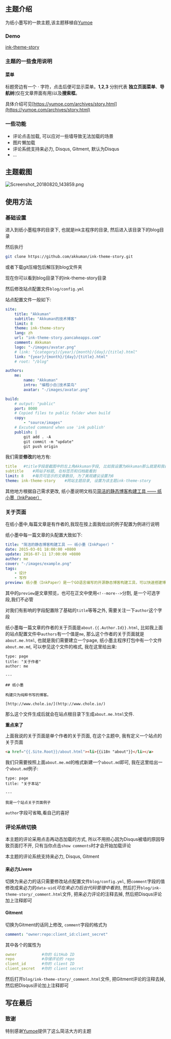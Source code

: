 ## 主题介绍

为纸小墨写的一款主题,该主题移植自[Yumoe](https://yumoe.com)
<!--和[Artifact.](https://artifact.me/)-->

### Demo
[ink-theme-story](https://ink-theme-story.pancakeapps.com)

### 主题的一些食用说明

#### 菜单

标题旁边有一个 · 字符，点击后便可显示菜单。**1**,**2**,**3** 分别代表 **独立页面菜单**、**导航树**(仅在文章界面有用)以及**搜索框**。

具体介绍可见[https://yumoe.com/archives/story.html](https://yumoe.com/archives/story.html)

### 一些功能

- 评论点击加载, 可以应对一些墙导致无法加载的场景
- 图片懒加载
- 评论系统支持来必力, Disqus, Gitment, 默认为Disqus
- ...

## 主题截图
![Screenshot_20180820_143859.png](https://i.loli.net/2018/08/20/5b7a62b4ce584.png)

## 使用方法

### 基础设置

进入到纸小墨程序的目录下, 也就是ink主程序的目录, 然后进入该目录下的blog目录

然后执行
```bash
git clone https://github.com/akkuman/ink-theme-story.git
```
或者下载git压缩包后解压到blog文件夹

现在你可以看到blog目录下的ink-theme-story目录

然后修改站点配置文件`blog/config.yml`

站点配置文件一般如下: 

```yml
site:
    title: "Akkuman"
    subtitle: "Akkuman的技术博客"
    limit: 8
    theme: ink-theme-story
    lang: zh
    url: "ink-theme-story.pancakeapps.com"
    comment: Akkuman
    logo: "-/images/avatar.png"
    # link: "{category}/{year}/{month}/{day}/{title}.html"
    link: "{year}/{month}/{day}/{title}.html"
    # root: "/blog"

authors:
    me:
        name: "Akkuman"
        intro: "编程小白|技术菜鸟"
        avatar: "-/images/avatar.png"

build:
    # output: "public"
    port: 8000
    # Copied files to public folder when build
    copy:
        - "source/images"
    # Excuted command when use 'ink publish'
    publish: |
        git add . -A
        git commit -m "update"
        git push origin
```

我们需要**修改**的地方有:
```yml
title   #title字段是截图中的左上角Akkuman字段, 比如我设置为Akkuman那么就是和我截图中一样
subtitle    #网站子标题, 在标签页和归档能看到
limit: 8    #每页可显示的文章数目, 为了美观建议设置为8
theme: ink-theme-story    #网站主题目录, 设置为该主题ink-theme-story
```

其他地方根据自己需求更改, 纸小墨说明文档见[简洁的静态博客构建工具 —— 纸小墨（InkPaper）](http://www.chole.io/blog/ink-blog-tool.html)

### 关于页面

在纸小墨中,每篇文章是有作者的,我现在按上面我给出的例子配置为例进行说明

纸小墨中每一篇文章的头配置大致如下: 

```yml
title: "简洁的静态博客构建工具 —— 纸小墨（InkPaper）"
date: 2015-03-01 18:00:00 +0800
update: 2016-07-11 17:00:00 +0800
author: me
cover: "-/images/example.png"
tags:
    - 设计
    - 写作
preview: 纸小墨（InkPaper）是一个GO语言编写的开源静态博客构建工具，可以快速搭建博客网站。它无依赖跨平台，配置简单构建快速，注重简洁易用与更优雅的排版。
```

其中的`preview`是文章预览，也可在正文中使用`<!--more-->`分割, 是一个可选字段,我们不必管

对我们有影响的字段配置除了基础的`title`等等之外, 需要关注一下`author`这个字段

纸小墨每一篇文章的作者的关于页面是`about.{{.Author.Id}}.html`, 比如我上面的站点配置文件中`authors`有一个值是`me`, 那么这个作者的关于页面就是`about.me.html`, 也就是我们需要建立一个page, 纸小墨主程序打包中有一个文件`about.me.md`, 可以参见这个文件的格式, 我在这里给出来: 

```
type: page
title: "关于作者"
author: me

---

## 纸小墨

构建只为纯粹书写的博客。

[http://www.chole.io/](http://www.chole.io/)
```

那么这个文件生成后就会在站点根目录下生成`about.me.html`文件.

**重点来了**

上面我说的关于页面是单个作者的关于页面, 在这个主题中, 我有定义一个站点的关于页面

```html
<a href="{{.Site.Root}}/about.html"><li>{{i18n "about"}}</li></a>
```

我们只需要按照上面`about.me.md`的格式新建一个`about.md`即可, 我在这里给出一个`about.md`例子: 

```
type: page
title: "关于本站"

---

我是一个站点关于页面例子 
```

`author`字段可省略,看自己的喜好

### 评论系统切换

本主题的评论采用点击再动态加载的方式, 所以不用担心因为Disqus被墙的原因导致页面打不开, 只有当你点击`show comments`时才会开始加载评论

本主题的评论系统支持来必力, Disqus, Gitment

#### 来必力Livere

切换为来必力的话只需要修改站点配置文件`blog/config.yml`, 把`comment`字段的值修改成来必力的`data-uid`(*可在来必力后台代码管理中看到*), 然后打开`blog/ink-theme-story/_comment.html`文件, 把来必力评论的注释去掉, 然后把Disqus评论加上注释即可

#### Gitment

切换为Gitment的话同上修改, `comment`字段的格式为

```yml
comment: "owner:repo:client_id:client_secret"
```

其中各个的属性为

```yml
owner           #你的 GitHub ID
repo            #存储评论的 repo
client_id       #你的 client ID
client_secret   #你的 client secret
```

然后打开`blog/ink-theme-story/_comment.html`文件, 把Gitment评论的注释去掉, 然后把Disqus评论加上注释即可

## 写在最后

### 致谢

特别感谢[Yumoe](https://yumoe.com)提供了这么简洁大方的主题